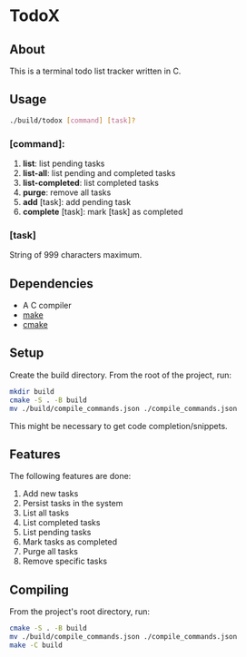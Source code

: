 # TodoX

## About

This is a terminal todo list tracker written in C.

## Usage
```bash
./build/todox [command] [task]?
```

### \[command\]:

1. **list**: list pending tasks
2. **list-all**: list pending and completed tasks
3. **list-completed**: list completed tasks
4. **purge**: remove all tasks
5. **add** [task]: add pending task
6. **complete** [task]: mark [task] as completed

### \[task\]

String of 999 characters maximum.

## Dependencies
- A C compiler
- [make](https://www.gnu.org/software/make/)
- [cmake](https://cmake.org/)

## Setup
Create the build directory. From the root of the project, run:

```bash
mkdir build
cmake -S . -B build
mv ./build/compile_commands.json ./compile_commands.json
```

This might be necessary to get code completion/snippets.

## Features

The following features are done:

1. Add new tasks
2. Persist tasks in the system
3. List all tasks
4. List completed tasks
5. List pending tasks
6. Mark tasks as completed
7. Purge all tasks
8. Remove specific tasks

## Compiling

From the project's root directory, run:

```bash
cmake -S . -B build
mv ./build/compile_commands.json ./compile_commands.json
make -C build
```
